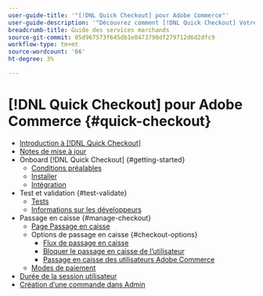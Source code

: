 ```yaml
---
user-guide-title: '"[!DNL Quick Checkout] pour Adobe Commerce"'
user-guide-description: '"Découvrez comment [!DNL Quick Checkout] Votre instance Adobe Commerce pourrait être utile, ainsi que la manière d’embarquer et de configurer l’extension."'
breadcrumb-title: Guide des services marchands
source-git-commit: 05d967573f645db1e8473798df279712d6d2dfc9
workflow-type: tm+mt
source-wordcount: '66'
ht-degree: 3%

---
```



# [!DNL Quick Checkout] pour Adobe Commerce {#quick-checkout}

- [Introduction à [!DNL Quick Checkout]](overview.md)
- [Notes de mise à jour](release-notes.md)
- Onboard [!DNL Quick Checkout] {#getting-started}
   - [Conditions préalables](prerequisites.md)
   - [Installer](install.md)
   - [Intégration](onboarding.md)
- Test et validation {#test-validate}
   - [Tests](testing.md)
   - [Informations sur les développeurs](developer.md)
- Passage en caisse {#manage-checkout}
   - [Page Passage en caisse](checkout-page.md)
   - Options de passage en caisse {#checkout-options}
      - [Flux de passage en caisse](checkout-flow.md)
      - [Bloquer le passage en caisse de l’utilisateur](checkout-bolt.md)
      - [Passage en caisse des utilisateurs Adobe Commerce](checkout-adobe-commerce.md)
   - [Modes de paiement](payment-methods.md)
- [Durée de la session utilisateur](user-session-lifetime.md)
- [Création d’une commande dans Admin](create-order-admin.md)
